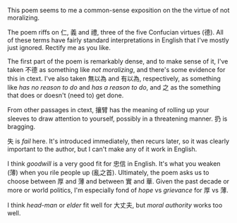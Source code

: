 This poem seems to me
a common-sense exposition
on the the virtue
of not moralizing.

The poem riffs on
仁, 義 and 禮,
three of the five Confucian virtues (德).
All of these terms
have fairly standard
interpretations in English
that I've mostly just ignored.
Rectify me as you like.

The first part of the poem
is remarkably dense,
and to make sense of it,
I've taken
不德 as something like
*not moralizing*,
and there's some evidence for this
in ctext.
I've also taken
無以為 and 有以為,
respectively,
as something like
*has no reason to do*
and *has a reason to do*,
and 之 as
the something
that does or doesn't
(need to) get done.

From other passages in ctext,
攘臂 has the meaning of
rolling up your sleeves
to draw attention to yourself,
possibly in a threatening manner.
扔 is bragging.

失 is *fail* here.
It's introduced immediately,
then recurs later,
so it was clearly important
to the author,
but I can't make
any of it work in English.

I think *goodwill*
is a very good fit for 忠信
in English.
It's what you weaken (薄)
when you rile people up (亂之首).
Ultimately,
the poem asks us to choose
between 厚 and 薄
and between 實 and 華.
Given the past decade or more
or world politics,
I'm especially fond of
*hope* vs *grievance*
for 厚 vs 薄.

I think *head-man* or *elder*
fit well for 大丈夫,
but *moral authority*
works too well.
